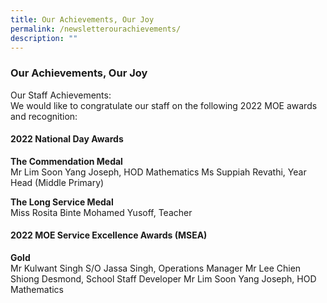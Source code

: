 ```yaml
---
title: Our Achievements, Our Joy
permalink: /newsletterourachievements/
description: ""
---
```

### Our Achievements, Our Joy

Our Staff Achievements:<br>
We would like to congratulate our staff on the following 2022 MOE awards and recognition:

#### 2022 National Day Awards

<b>The Commendation Medal</b><br>
Mr Lim Soon Yang Joseph, HOD Mathematics
Ms Suppiah Revathi, Year Head (Middle Primary)

<b>The Long Service Medal</b><br>
Miss Rosita Binte Mohamed Yusoff, Teacher

#### 2022 MOE Service Excellence Awards (MSEA)

<b>Gold</b><br>
Mr Kulwant Singh S/O Jassa Singh, Operations Manager
Mr Lee Chien Shiong Desmond, School Staff Developer
Mr Lim Soon Yang Joseph, HOD Mathematics